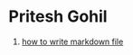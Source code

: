 # Pritesh Gohil

1. [how to write markdown file](https://guides.github.com/features/mastering-markdown) 
